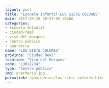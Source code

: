 ```yaml
---
layout: post
title: "Escuela Infantil LOS SIETE COLORES"
date: 2017-09-20 20:57:05 +0200
categories:
- Escuela Infantil
- ciudad-real
- viso-del-marques
- Centro público
- guarderia
name: "LOS SIETE COLORES"
province: "Ciudad Real"
location: "Viso del Marques"
code: "13012234"
type: "Centro público"
img: guarderia.jpg
permalink: /guarderias/los-siete-colores.html
---
```

